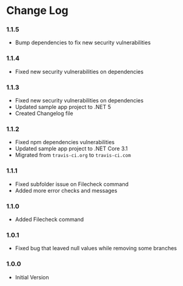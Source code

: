 # Change Log

### 1.1.5

- Bump dependencies to fix new security vulnerabilities

### 1.1.4

- Fixed new security vulnerabilities on dependencies

### 1.1.3

- Fixed new security vulnerabilities on dependencies
- Updated sample app project to .NET 5
- Created Changelog file

### 1.1.2

- Fixed npm dependencies vulnerabilities
- Updated sample app project to .NET Core 3.1
- Migrated from `travis-ci.org` to `travis-ci.com`

### 1.1.1

- Fixed subfolder issue on Filecheck command
- Added more error checks and messages

### 1.1.0

- Added Filecheck command

### 1.0.1

- Fixed bug that leaved null values while removing some branches

### 1.0.0

- Initial Version